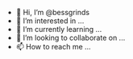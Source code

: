 - 👋 Hi, I’m @bessgrinds
- 👀 I’m interested in ...
- 🌱 I’m currently learning ...
- 💞️ I’m looking to collaborate on ...
- 📫 How to reach me ...

<!---
bessgrinds/bessgrinds is a ✨ special ✨ repository because its `README.md` (this file) appears on your GitHub profile.
You can click the Preview link to take a look at your changes.
--->
